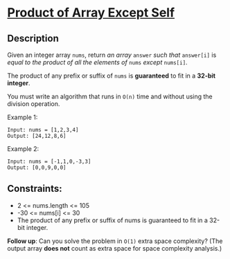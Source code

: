 # [Product of Array Except Self][title]

## Description

Given an integer array `nums`, return _an array_ `answer` _such that_ `answer[i]` is _equal to the product of all the elements of_ `nums` _except_ `nums[i]`.

The product of any prefix or suffix of `nums` is **guaranteed** to fit in a **32-bit integer**.

You must write an algorithm that runs in `O(n)` time and without using the division operation.

Example 1:

```
Input: nums = [1,2,3,4]
Output: [24,12,8,6]
```

Example 2:

```
Input: nums = [-1,1,0,-3,3]
Output: [0,0,9,0,0]

```

## Constraints:

- 2 <= nums.length <= 105
- -30 <= nums[i] <= 30
- The product of any prefix or suffix of nums is guaranteed to fit in a 32-bit integer.

**Follow up**: Can you solve the problem in `O(1)` extra space complexity? (The output array **does not** count as extra space for space complexity analysis.)

[title]: https://leetcode.com/problems/product-of-array-except-self/description/

```

```

